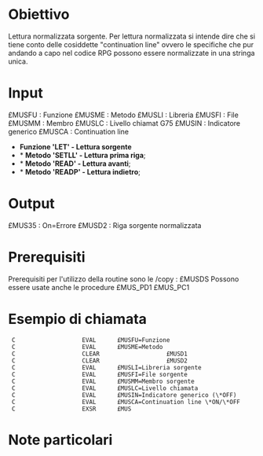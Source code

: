 # Obiettivo
Lettura normalizzata sorgente.
Per lettura normalizzata si intende dire che si tiene conto delle cosiddette "continuation line" ovvero le specifiche che pur andando a capo nel codice RPG possono essere normalizzate in una stringa unica.

# Input
£MUSFU :  Funzione
£MUSME :  Metodo
£MUSLI :  Libreria
£MUSFI :  File
£MUSMM :  Membro
£MUSLC :  Livello chiamat G75
£MUSIN :  Indicatore generico
£MUSCA :  Continuation line

-  **Funzione 'LET' - Lettura sorgente**
- \* __Metodo 'SETLL' - Lettura prima riga__;
- \* __Metodo 'READ'  - Lettura avanti__;
- \* __Metodo 'READP' - Lettura indietro__;

# Output
£MUS35 :  On=Errore
£MUSD2 :  Riga sorgente normalizzata

# Prerequisiti
Prerequisiti per l'utilizzo della routine sono le /copy : 
£MUSDS
Possono essere usate anche le procedure
£MUS_PD1
£MUS_PC1

# Esempio di chiamata
     C                   EVAL      £MUSFU=Funzione
     C                   EVAL      £MUSME=Metodo
     C                   CLEAR                   £MUSD1
     C                   CLEAR                   £MUSD2
     C                   EVAL      £MUSLI=Libreria sorgente
     C                   EVAL      £MUSFI=File sorgente
     C                   EVAL      £MUSMM=Membro sorgente
     C                   EVAL      £MUSLC=Livello chiamata
     C                   EVAL      £MUSIN=Indicatore generico (\*OFF)
     C                   EVAL      £MUSCA=Continuation line \*ON/\*OFF
     C                   EXSR      £MUS

# Note particolari

